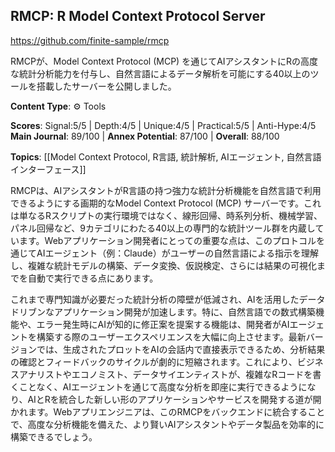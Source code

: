 ## RMCP: R Model Context Protocol Server

https://github.com/finite-sample/rmcp

RMCPが、Model Context Protocol (MCP) を通じてAIアシスタントにRの高度な統計分析能力を付与し、自然言語によるデータ解析を可能にする40以上のツールを搭載したサーバーを公開しました。

**Content Type**: ⚙️ Tools

**Scores**: Signal:5/5 | Depth:4/5 | Unique:4/5 | Practical:5/5 | Anti-Hype:4/5
**Main Journal**: 89/100 | **Annex Potential**: 87/100 | **Overall**: 88/100

**Topics**: [[Model Context Protocol, R言語, 統計解析, AIエージェント, 自然言語インターフェース]]

RMCPは、AIアシスタントがR言語の持つ強力な統計分析機能を自然言語で利用できるようにする画期的なModel Context Protocol (MCP) サーバーです。これは単なるRスクリプトの実行環境ではなく、線形回帰、時系列分析、機械学習、パネル回帰など、9カテゴリにわたる40以上の専門的な統計ツール群を内蔵しています。Webアプリケーション開発者にとっての重要な点は、このプロトコルを通じてAIエージェント（例：Claude）がユーザーの自然言語による指示を理解し、複雑な統計モデルの構築、データ変換、仮説検定、さらには結果の可視化までを自動で実行できる点にあります。

これまで専門知識が必要だった統計分析の障壁が低減され、AIを活用したデータドリブンなアプリケーション開発が加速します。特に、自然言語での数式構築機能や、エラー発生時にAIが知的に修正案を提案する機能は、開発者がAIエージェントを構築する際のユーザーエクスペリエンスを大幅に向上させます。最新バージョンでは、生成されたプロットをAIの会話内で直接表示できるため、分析結果の確認とフィードバックのサイクルが劇的に短縮されます。これにより、ビジネスアナリストやエコノミスト、データサイエンティストが、複雑なRコードを書くことなく、AIエージェントを通じて高度な分析を即座に実行できるようになり、AIとRを統合した新しい形のアプリケーションやサービスを開発する道が開かれます。Webアプリエンジニアは、このRMCPをバックエンドに統合することで、高度な分析機能を備えた、より賢いAIアシスタントやデータ製品を効率的に構築できるでしょう。